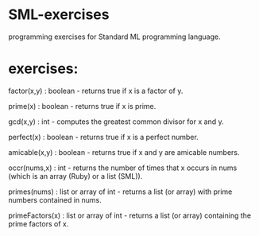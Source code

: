 # SML-exercises
programming exercises for Standard ML programming language.

# exercises:
factor(x,y) : boolean - returns true if x is a factor of y.

prime(x) : boolean - returns true if x is prime.

gcd(x,y) : int - computes the greatest common divisor for x and y.

perfect(x) : boolean - returns true if x is a perfect number.

amicable(x,y) : boolean - returns true if x and y are amicable numbers.

occr(nums,x) : int - returns the number of times that x occurs in nums (which is an array (Ruby) or a list (SML)).

primes(nums) : list or array of int - returns a list (or array) with prime numbers contained in nums.

primeFactors(x) : list or array of int - returns a list (or array) containing the prime factors of x.